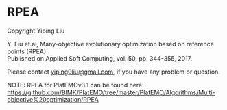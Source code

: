 # RPEA
Copyright Yiping Liu

Y. Liu et.al, Many-objective evolutionary optimization based on reference points (RPEA).  
Published on Applied Soft Computing, vol. 50, pp. 344-355, 2017.  

Please contact yiping0liu@gmail.com, if you have any problem or question.  

NOTE: RPEA for PlatEMOv3.1 can be found here:
https://github.com/BIMK/PlatEMO/tree/master/PlatEMO/Algorithms/Multi-objective%20optimization/RPEA
